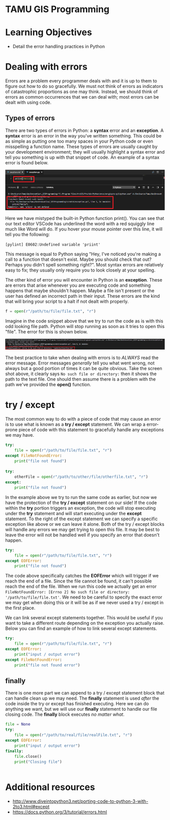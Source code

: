 # TAMU GIS Programming
# Learning Objectives
- Detail the error handling practices in Python
# Dealing with errors
Errors are a problem every programmer deals with and it is up to them to figure out how to do so gracefully. We must not think of errors as indicators of catastrophic proportions as one may think. Instead, we should think of errors as common occurrences that we can deal with; most errors can be dealt with using code.
## Types of errors
There are two types of errors in Python: a **syntax** error and an **exception**. A **syntax** error is an error in the way you've written something. This could be as simple as putting one too many spaces in your Python code or even misspelling a function name. These types of errors are usually caught by your development environment; they will usually highlight a syntax error and tell you something is up with that snippet of code. An example of a syntax error is found below.
>
![Syntax](../images/modules/syntax_error.png)
>
Here we have mistyped the built-in Python function print(). You can see that our text editor VSCode has underlined the word with a red squiggly line much like Word will do. If you hover your mouse pointer over this line, it will tell you the following:
>
`[pylint] E0602:Undefined variable 'priint'`
>
This message is equal to Python saying "Hey, I've noticed you're making a call to a function that doesn't exist. Maybe you should check that out? Perhaps you didn't spell something right?". Most syntax errors are relatively easy to fix; they usually only require you to look closely at your spelling.

The other kind of error you will encounter in Python is an **exception**. These are errors that arise whenever you are executing code and something happens that maybe shouldn't happen. Maybe a file isn't present or the user has defined an incorrect path in their input. These errors are the kind that will bring your script to a halt if not dealt with properly. 
>
```python
f = open(r"/path/to/file/file.txt", "r")
```
>
Imagine in the code snippet above that we try to run the code as is with this odd looking file path. Python will stop running as soon as it tries to open this "file". The error for this is shown below.
>
![Exception](../images/modules/exception.png)
>
The best practice to take when dealing with errors is to *ALWAYS* read the error message. Error messages *generally* tell you what went wrong, not always but a good portion of times it can be quite obvious. Take the screen shot above, it clearly says `No such file or directory:` then it shows the path to the text file. One should then assume there is a problem with the path we've provided the **open()** function. 
# try / except
>
The most common way to do with a piece of code that may cause an error is to use what is known as a **try / except** statement. We can wrap a error-prone piece of code with this statement to gracefully handle any exceptions we may have.
>
```python
try:
    file = open(r"/path/to/file/file.txt", "r")
except FileNotFoundError:
    print("file not found")

try:
    otherFile = open(r"/path/to/other/file/otherfile.txt", "r")
except:
    print("file not found")

```
>
In the example above we try to run the same code as earlier, but now we have the protection of the **try / except** statement on our side! If the code within the **try** portion triggers an exception, the code will stop executing under the **try** statement and will start executing under the **except** statement. To the right of the except statement we can specify a specific exception like above or we can leave it alone. Both of the try / except blocks will handle any errors we may get trying to open this file. It may be best to leave the error will not be handled well if you specify an error that doesn't happen.
>
```python
try:
    file = open(r"/path/to/file/file.txt", "r")
except EOFError:
    print("file not found")

```
>
The code above specifically catches the **EOFError** which will trigger if we reach the end of a file. Since the file cannot be found, it can't possible reach the end of the file. When we run this code we actually get an error `FileNotFoundError: [Errno 2] No such file or directory: '/path/to/file/file.txt'`. We need to be careful to specify the exact error we may get when doing this or it will be as if we never used a try / except in the first place.
>
We can link several except statements together. This would be useful if you want to take a different route depending on the exception you actually raise. Below you can find an example of how to link several except statements.
>
```python
try:
    file = open(r"/path/to/file/file.txt", "r")
except EOFError:
    print("input / output error")
except FileNotFoundError:
    print("file not found error")
```
>
## finally
There is one more part we can append to a try / except statement block that can handle clean up we may need. The **finally** statement is used *after* the code inside the try or except has finished executing. Here we can do anything we want, but we will use our **finally** statement to handle our file closing code. The **finally** block executes *no matter what*. 
>
```python
file = None
try:
    file = open(r"/path/to/real/file/realFile.txt", "r")
except EOFError:
    print("input / output error")
finally:
    file.close()
    print("Closing file")
    
```
>


# Additional resources
- http://www.diveintopython3.net/porting-code-to-python-3-with-2to3.html#except
- https://docs.python.org/3/tutorial/errors.html